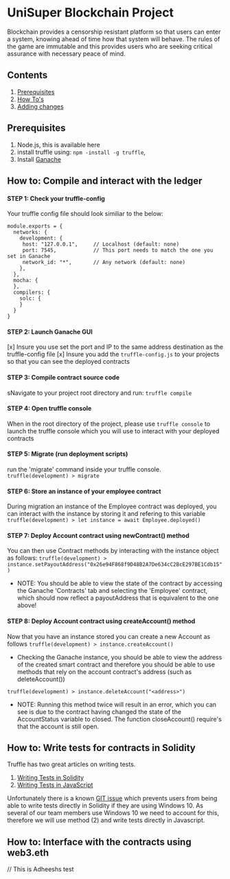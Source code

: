 # UniSuper Blockchain Project

Blockchain provides a censorship resistant platform so that users can enter a system, knowing ahead of time how that system will behave. The rules of the game are immutable and this provides users who are seeking critical assurance with necessary peace of mind.

## Contents
1. [Prerequisites]()
2. [How To's]()
3. [Adding changes]()

## Prerequisites
1. Node.js, this is available here
2. install truffle using: `npm -install -g truffle`,
3. Install [Ganache](https://www.trufflesuite.com/ganache)

## How to: Compile and interact with the ledger
#### STEP 1: Check your truffle-config
Your truffle config file should look similiar to the below:
```
module.exports = {
  networks: {
    development: {
     host: "127.0.0.1",     // Localhost (default: none)
     port: 7545,            // This port needs to match the one you set in Ganache
     network_id: "*",       // Any network (default: none)
    },
  },
  mocha: {
  },
  compilers: {
    solc: {
    }
  }
}
```

#### STEP 2: Launch Ganache GUI
[x] Insure you use set the port and IP to the same address destination as the truffle-config file
[x] Insure you add the `truffle-config.js` to your projects so that you can see the deployed contracts

#### STEP 3: Compile contract source code
sNavigate to your project root directory and run: `truffle compile`

#### STEP 4: Open truffle console
When in the root directory of the project, please use `truffle console` to launch the truffle console which you will use to interact with your deployed contracts

#### STEP 5: Migrate (run deployment scripts)
run the 'migrate' command inside your truffle console.
`truffle(development) > migrate`

#### STEP 6: Store an instance of your employee contract
During migration an instance of the Employee contract was deployed, you can interact with the instance by storing it and refering to this variable
`truffle(development) > let instance = await Employee.deployed()`

#### STEP 7: Deploy Account contract using newContract() method
You can then use Contract methods by interacting with the instance object as follows:
`truffle(development) > instance.setPayoutAddress("0x26e94F868f9D48B2A7De634cC2BcE297BE1Cdb15")`

   - NOTE: You should be able to view the state of the contract by accessing the Ganache 'Contracts' tab and selecting the 'Employee' contract, which should now reflect a payoutAddress that is equivalent to the one above!

#### STEP 8: Deploy Account contract using createAccount() method
Now that you have an instance stored you can create a new Account as follows
`truffle(development) > instance.createAccount()`

   - Checking the Ganache instance, you should be able to view the address of the created smart contract and therefore you should be able to use methods that rely on the account contract's address (such as deleteAccount())

`truffle(development) > instance.deleteAccount("<address>")`

   - NOTE: Running this method twice will result in an error, which you can see is due to the contract having changed the state of the AccountStatus variable to closed. The function closeAccount() require's that the account is still open.

## How to: Write tests for contracts in Solidity
Truffle has two great articles on writing tests.
1. [Writing Tests in Solidity](https://www.trufflesuite.com/docs/truffle/testing/writing-tests-in-solidity)
2. [Writing Tests in JavaScript](https://www.trufflesuite.com/docs/truffle/testing/writing-tests-in-javascript)

Unfortunately there is a known [GIT issue](https://github.com/trufflesuite/truffle/issues/1630) which prevents users from being able to write tests directly in Solidity if they are using Windows 10. As several of our team members use Windows 10 we need to account for this, therefore we will use method (2) and write tests directly in Javascript.

## How to: Interface with the contracts using web3.eth
// This is Adheeshs test